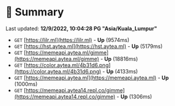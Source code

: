 # 📖 Summary
Last updated: **12/9/2022, 10:04:28 PG "Asia/Kuala_Lumpur"**

- `GET` [https://lilr.ml](https://lilr.ml) - **Up** (9574ms)
- `GET` [https://hst.aytea.ml](https://hst.aytea.ml) - **Up** (5179ms)
- `GET` [https://memeapi.aytea.ml/gimme](https://memeapi.aytea.ml/gimme) - **Up** (18816ms)
- `GET` [https://color.aytea.ml/4b31d6.png](https://color.aytea.ml/4b31d6.png) - **Up** (4133ms)
- `GET` [https://memeapi.aytea.ml](https://memeapi.aytea.ml) - **Up** (1000ms)
- `GET` [https://memeapi.aytea14.repl.co/gimme](https://memeapi.aytea14.repl.co/gimme) - **Up** (1306ms)
